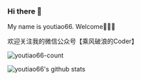 ### Hi there 👋

My name is youtiao66. Welcome👋👋👋

欢迎关注我的微信公众号【乘风破浪的Coder】

![youtiao66-count](https://komarev.com/ghpvc/?username=youtiao66)

![youtiao66's github stats](https://github-readme-stats.vercel.app/api?username=youtiao66)

<!--
**youtiao66/youtiao66** is a ✨ _special_ ✨ repository because its `README.md` (this file) appears on your GitHub profile.

Here are some ideas to get you started:

- 🔭 I’m currently working on ...
- 🌱 I’m currently learning ...
- 👯 I’m looking to collaborate on ...
- 🤔 I’m looking for help with ...
- 💬 Ask me about ...
- 📫 How to reach me: ...
- 😄 Pronouns: ...
- ⚡ Fun fact: ...
-->
